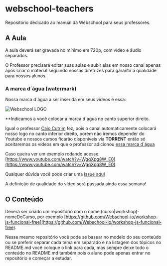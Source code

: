 # webschool-teachers
Repositório dedicado ao manual da Webschool para seus professores.

## A Aula

A aula deverá ser gravada no mínimo em 720p, com vídeo e áudio separados.

O Professor precisará editar suas aulas e subir elas em nosso canal apenas após criar o material seguindo nossas diretrizes para garantir a qualidade para nossos alunos.

### A marca d´água (watermark)

Nossa marca d´água a ser inserida em seus vídeos é essa:

![Webschool LOGO](https://raw.githubusercontent.com/Webschool-io/webschool-teachers/master/watermark/watermark-webschool.png)

**Indicamos a você colocar a marca d´água no canto superior direito.

Igual o professor [Caio Cutrim]() fez, pois o canal automaticamente colocará nosso logo no canto inferior direito, porém não iremos depender do Youtube e nossos cursos ficarão disponíveis via **TORRENT** então só aceitaremos os vídeos em que o professor adicionou [essa marca d´água](https://raw.githubusercontent.com/Webschool-io/webschool-teachers/master/watermark/watermark-webschool.png)

Caso queira ver um exemplo rodando acesse: [https://www.youtube.com/watch?v=WgqXpg8W_E0](https://www.youtube.com/watch?v=WgqXpg8W_E0).

Qualquer dúvida você pode criar uma [issue aqui](https://github.com/Webschool-io/webschool-teachers/issues)

A definição de qualidade do vídeo será passada ainda essa semana!

## O Conteúdo

Deverá ser criado um repositório com o nome (curso|workshop)-nomeDoCurso, por exemplo [https://github.com/Webschool-io/workshop-js-funcional-free](https://github.com/Webschool-io/workshop-js-funcional-free).

Nesse mesmo repositório você pode se basear no modelo do seu conteúdo ou se preferir separar cada tema em separado e na listagem dos tópicos no README.md você coloque o link para cada, mas sempre deixe todo o conteúdo no README.md também pois o aluno pode apenas entrar no repositório e começar a estudar.

